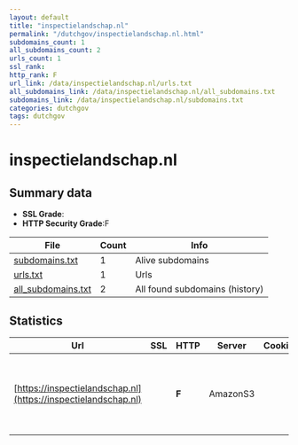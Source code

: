 ```yaml
---
layout: default
title: "inspectielandschap.nl"
permalink: "/dutchgov/inspectielandschap.nl.html"
subdomains_count: 1
all_subdomains_count: 2
urls_count: 1
ssl_rank: 
http_rank: F
url_link: /data/inspectielandschap.nl/urls.txt
all_subdomains_link: /data/inspectielandschap.nl/all_subdomains.txt
subdomains_link: /data/inspectielandschap.nl/subdomains.txt
categories: dutchgov
tags: dutchgov
---
```



# inspectielandschap.nl
## Summary data


 - **SSL Grade**:
 - **HTTP Security Grade**:F


| File       | Count | Info |
|------------|-------|------|
|[subdomains.txt](/DutchGovScope/data/inspectielandschap.nl/subdomains.txt)|1|Alive subdomains|
|[urls.txt](/DutchGovScope/data/inspectielandschap.nl/urls.txt)|1|Urls|
|[all_subdomains.txt](/DutchGovScope/data/inspectielandschap.nl/all_subdomains.txt)|2|All found subdomains (history)|


## Statistics


| Url | SSL | HTTP | Server | Cookie | HSTS | CORS | CTO | CSP | XFO | XXP | RP |FP| Tech |Title |
|--------|-------|-------|------|------|------|------|------|------|------|------|------|------|------|------|
|[https://inspectielandschap.nl](https://inspectielandschap.nl)| | **F**|AmazonS3| | | | | | | | :white_check_mark: | |Amazon CloudFront Amazon S3 Amazon Web Services||

